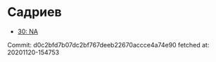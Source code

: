 # Садриев
- [30: NA](30.md)

Commit: d0c2bfd7b07dc2bf767deeb22670accce4a74e90
 fetched at: 20201120-154753
